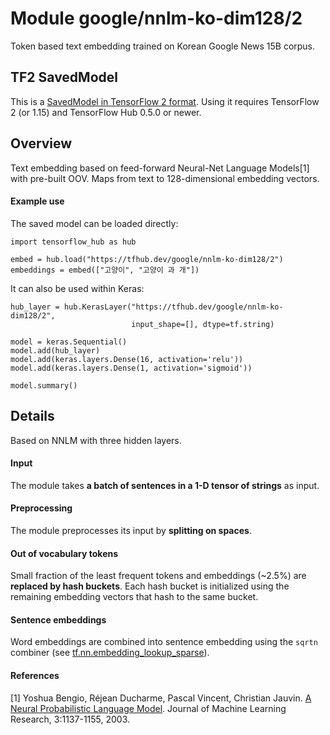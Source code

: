 # Module google/nnlm-ko-dim128/2
Token based text embedding trained on Korean Google News
15B corpus.

<!-- dataset: google-news -->
<!-- asset-path: legacy -->
<!-- language: ko -->
<!-- task: text-embedding -->
<!-- network-architecture: nnlm -->
<!-- fine-tunable: true -->
<!-- format: saved_model_2 -->


## TF2 SavedModel

This is a [SavedModel in TensorFlow 2
format](https://www.tensorflow.org/hub/tf2_saved_model).
Using it requires TensorFlow 2 (or 1.15) and TensorFlow Hub 0.5.0 or newer.

## Overview

Text embedding based on feed-forward Neural-Net Language Models[1] with
pre-built OOV. Maps from text to 128-dimensional embedding vectors.

#### Example use
The saved model can be loaded directly:

```
import tensorflow_hub as hub

embed = hub.load("https://tfhub.dev/google/nnlm-ko-dim128/2")
embeddings = embed(["고양이", "고양이 과 개"])
```

It can also be used within Keras:

```
hub_layer = hub.KerasLayer("https://tfhub.dev/google/nnlm-ko-dim128/2",
                           input_shape=[], dtype=tf.string)

model = keras.Sequential()
model.add(hub_layer)
model.add(keras.layers.Dense(16, activation='relu'))
model.add(keras.layers.Dense(1, activation='sigmoid'))

model.summary()
```

## Details
Based on NNLM with three hidden layers.

#### Input
The module takes **a batch of sentences in a 1-D tensor of strings** as input.

#### Preprocessing
The module preprocesses its input by **splitting on spaces**.

#### Out of vocabulary tokens
Small fraction of the least frequent tokens and embeddings (~2.5%) are
**replaced by hash buckets**. Each hash bucket is initialized using the remaining
embedding vectors that hash to the same bucket.

#### Sentence embeddings
Word embeddings are combined into sentence embedding using the `sqrtn` combiner
(see [tf.nn.embedding_lookup_sparse](https://www.tensorflow.org/api_docs/python/tf/nn/embedding_lookup_sparse)).

#### References
[1] Yoshua Bengio, Réjean Ducharme, Pascal Vincent, Christian Jauvin.
[A Neural Probabilistic Language Model](http://www.jmlr.org/papers/volume3/bengio03a/bengio03a.pdf).
Journal of Machine Learning Research, 3:1137-1155, 2003.

